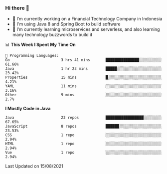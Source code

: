 ### Hi there 👋

<!--
**mazzama/mazzama** is a ✨ _special_ ✨ repository because its `README.md` (this file) appears on your GitHub profile.

Here are some ideas to get you started:

- 🔭 I’m currently working on ...
- 🌱 I’m currently learning ...
- 👯 I’m looking to collaborate on ...
- 🤔 I’m looking for help with ...
- 💬 Ask me about ...
- 📫 How to reach me: ...
- 😄 Pronouns: ...
- ⚡ Fun fact: ...
-->

- 🔭 I’m currently working on a Financial Technology Company in Indonesia
- :gun: I'm using Java 8 and Spring Boot to build software
- 🌱 I’m currently learning microservices and serverless, and also learning many technology buzzwords to build it

<!--START_SECTION:waka-->
📊 **This Week I Spent My Time On** 

```text
💬 Programming Languages: 
Go                       3 hrs 41 mins       ███████████████░░░░░░░░░░   61.66% 
Java                     1 hr 23 mins        █████░░░░░░░░░░░░░░░░░░░░   23.42% 
Properties               15 mins             █░░░░░░░░░░░░░░░░░░░░░░░░   4.21% 
YAML                     11 mins             ░░░░░░░░░░░░░░░░░░░░░░░░░   3.16% 
Other                    9 mins              ░░░░░░░░░░░░░░░░░░░░░░░░░   2.7%

```

**I Mostly Code in Java** 

```text
Java                     23 repos            █████████████████░░░░░░░░   67.65% 
JavaScript               8 repos             ██████░░░░░░░░░░░░░░░░░░░   23.53% 
CSS                      1 repo              ░░░░░░░░░░░░░░░░░░░░░░░░░   2.94% 
HTML                     1 repo              ░░░░░░░░░░░░░░░░░░░░░░░░░   2.94% 
Vue                      1 repo              ░░░░░░░░░░░░░░░░░░░░░░░░░   2.94%

```



 Last Updated on 15/08/2021
<!--END_SECTION:waka-->